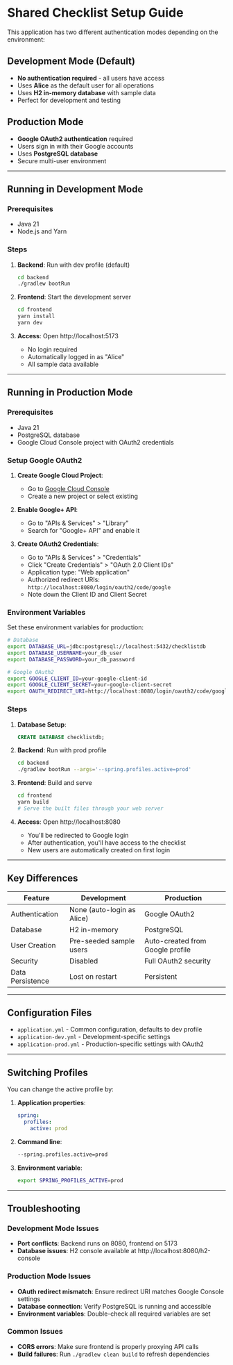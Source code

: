 # Shared Checklist Setup Guide

This application has two different authentication modes depending on the environment:

## Development Mode (Default)
- **No authentication required** - all users have access
- Uses **Alice** as the default user for all operations
- Uses **H2 in-memory database** with sample data
- Perfect for development and testing

## Production Mode
- **Google OAuth2 authentication** required
- Users sign in with their Google accounts
- Uses **PostgreSQL database**
- Secure multi-user environment

---

## Running in Development Mode

### Prerequisites
- Java 21
- Node.js and Yarn

### Steps
1. **Backend**: Run with dev profile (default)
   ```bash
   cd backend
   ./gradlew bootRun
   ```

2. **Frontend**: Start the development server
   ```bash
   cd frontend
   yarn install
   yarn dev
   ```

3. **Access**: Open http://localhost:5173
   - No login required
   - Automatically logged in as "Alice"
   - All sample data available

---

## Running in Production Mode

### Prerequisites
- Java 21
- PostgreSQL database
- Google Cloud Console project with OAuth2 credentials

### Setup Google OAuth2

1. **Create Google Cloud Project**:
   - Go to [Google Cloud Console](https://console.cloud.google.com/)
   - Create a new project or select existing

2. **Enable Google+ API**:
   - Go to "APIs & Services" > "Library"
   - Search for "Google+ API" and enable it

3. **Create OAuth2 Credentials**:
   - Go to "APIs & Services" > "Credentials"
   - Click "Create Credentials" > "OAuth 2.0 Client IDs"
   - Application type: "Web application"
   - Authorized redirect URIs: `http://localhost:8080/login/oauth2/code/google`
   - Note down the Client ID and Client Secret

### Environment Variables

Set these environment variables for production:

```bash
# Database
export DATABASE_URL=jdbc:postgresql://localhost:5432/checklistdb
export DATABASE_USERNAME=your_db_user
export DATABASE_PASSWORD=your_db_password

# Google OAuth2
export GOOGLE_CLIENT_ID=your-google-client-id
export GOOGLE_CLIENT_SECRET=your-google-client-secret
export OAUTH_REDIRECT_URI=http://localhost:8080/login/oauth2/code/google
```

### Steps

1. **Database Setup**:
   ```sql
   CREATE DATABASE checklistdb;
   ```

2. **Backend**: Run with prod profile
   ```bash
   cd backend
   ./gradlew bootRun --args='--spring.profiles.active=prod'
   ```

3. **Frontend**: Build and serve
   ```bash
   cd frontend
   yarn build
   # Serve the built files through your web server
   ```

4. **Access**: Open http://localhost:8080
   - You'll be redirected to Google login
   - After authentication, you'll have access to the checklist
   - New users are automatically created on first login

---

## Key Differences

| Feature | Development | Production |
|---------|-------------|------------|
| Authentication | None (auto-login as Alice) | Google OAuth2 |
| Database | H2 in-memory | PostgreSQL |
| User Creation | Pre-seeded sample users | Auto-created from Google profile |
| Security | Disabled | Full OAuth2 security |
| Data Persistence | Lost on restart | Persistent |

---

## Configuration Files

- `application.yml` - Common configuration, defaults to dev profile
- `application-dev.yml` - Development-specific settings
- `application-prod.yml` - Production-specific settings with OAuth2

---

## Switching Profiles

You can change the active profile by:

1. **Application properties**:
   ```yaml
   spring:
     profiles:
       active: prod
   ```

2. **Command line**:
   ```bash
   --spring.profiles.active=prod
   ```

3. **Environment variable**:
   ```bash
   export SPRING_PROFILES_ACTIVE=prod
   ```

---

## Troubleshooting

### Development Mode Issues
- **Port conflicts**: Backend runs on 8080, frontend on 5173
- **Database issues**: H2 console available at http://localhost:8080/h2-console

### Production Mode Issues
- **OAuth redirect mismatch**: Ensure redirect URI matches Google Console settings
- **Database connection**: Verify PostgreSQL is running and accessible
- **Environment variables**: Double-check all required variables are set

### Common Issues
- **CORS errors**: Make sure frontend is properly proxying API calls
- **Build failures**: Run `./gradlew clean build` to refresh dependencies 